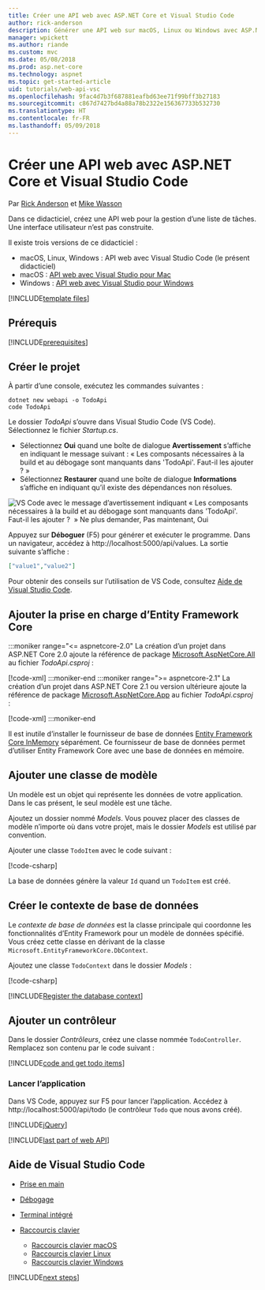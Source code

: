 ```yaml
---
title: Créer une API web avec ASP.NET Core et Visual Studio Code
author: rick-anderson
description: Générer une API web sur macOS, Linux ou Windows avec ASP.NET Core MVC et Visual Studio Code
manager: wpickett
ms.author: riande
ms.custom: mvc
ms.date: 05/08/2018
ms.prod: asp.net-core
ms.technology: aspnet
ms.topic: get-started-article
uid: tutorials/web-api-vsc
ms.openlocfilehash: 9fac4d7b3f687881eafbd63ee71f99bff3b27183
ms.sourcegitcommit: c867d7427bd4a88a78b2322e156367733b532730
ms.translationtype: HT
ms.contentlocale: fr-FR
ms.lasthandoff: 05/09/2018
---
```

# <a name="create-a-web-api-with-aspnet-core-and-visual-studio-code"></a>Créer une API web avec ASP.NET Core et Visual Studio Code

Par [Rick Anderson](https://twitter.com/RickAndMSFT) et [Mike Wasson](https://github.com/mikewasson)

Dans ce didacticiel, créez une API web pour la gestion d’une liste de tâches. Une interface utilisateur n’est pas construite.

Il existe trois versions de ce didacticiel :

* macOS, Linux, Windows : API web avec Visual Studio Code (le présent didacticiel)
* macOS : [API web avec Visual Studio pour Mac](xref:tutorials/first-web-api-mac)
* Windows : [API web avec Visual Studio pour Windows](xref:tutorials/first-web-api)

<!-- WARNING: The code AND images in this doc are used by uid: tutorials/web-api-vsc, tutorials/first-web-api-mac and tutorials/first-web-api. If you change any code/images in this tutorial, update uid: tutorials/web-api-vsc -->

[!INCLUDE[template files](../includes/webApi/intro.md)]

## <a name="prerequisites"></a>Prérequis

[!INCLUDE[prerequisites](~/includes/net-core-prereqs-vscode.md)]

## <a name="create-the-project"></a>Créer le projet

À partir d’une console, exécutez les commandes suivantes :

```console
dotnet new webapi -o TodoApi
code TodoApi
```

Le dossier *TodoApi* s’ouvre dans Visual Studio Code (VS Code). Sélectionnez le fichier *Startup.cs*.

* Sélectionnez **Oui** quand une boîte de dialogue **Avertissement** s’affiche en indiquant le message suivant : « Les composants nécessaires à la build et au débogage sont manquants dans 'TodoApi'. Faut-il les ajouter ? »
* Sélectionnez **Restaurer** quand une boîte de dialogue **Informations** s’affiche en indiquant qu’il existe des dépendances non résolues.

<!-- uid: tutorials/first-mvc-app-xplat/start-mvc uses the pic below. If you change it, make sure it's consistent -->

![VS Code avec le message d’avertissement indiquant « Les composants nécessaires à la build et au débogage sont manquants dans 'TodoApi'. Faut-il les ajouter ?  » Ne plus demander, Pas maintenant, Oui](web-api-vsc/_static/vsc_restore.png)

Appuyez sur **Déboguer** (F5) pour générer et exécuter le programme. Dans un navigateur, accédez à http://localhost:5000/api/values. La sortie suivante s’affiche :

```json
["value1","value2"]
```

Pour obtenir des conseils sur l’utilisation de VS Code, consultez [Aide de Visual Studio Code](#visual-studio-code-help).

## <a name="add-support-for-entity-framework-core"></a>Ajouter la prise en charge d’Entity Framework Core

:::moniker range="<= aspnetcore-2.0"
La création d’un projet dans ASP.NET Core 2.0 ajoute la référence de package [Microsoft.AspNetCore.All](https://www.nuget.org/packages/Microsoft.AspNetCore.All) au fichier *TodoApi.csproj* :

[!code-xml[](first-web-api/samples/2.0/TodoApi/TodoApi.csproj?name=snippet_Metapackage&highlight=2)]
:::moniker-end
:::moniker range=">= aspnetcore-2.1"
La création d’un projet dans ASP.NET Core 2.1 ou version ultérieure ajoute la référence de package [Microsoft.AspNetCore.App](https://www.nuget.org/packages/Microsoft.AspNetCore.App) au fichier *TodoApi.csproj* :

[!code-xml[](first-web-api/samples/2.1/TodoApi/TodoApi.csproj?name=snippet_Metapackage&highlight=2)]
:::moniker-end

Il est inutile d’installer le fournisseur de base de données [Entity Framework Core InMemory](/ef/core/providers/in-memory/) séparément. Ce fournisseur de base de données permet d’utiliser Entity Framework Core avec une base de données en mémoire.

## <a name="add-a-model-class"></a>Ajouter une classe de modèle

Un modèle est un objet qui représente les données de votre application. Dans le cas présent, le seul modèle est une tâche.

Ajoutez un dossier nommé *Models*. Vous pouvez placer des classes de modèle n’importe où dans votre projet, mais le dossier *Models* est utilisé par convention.

Ajouter une classe `TodoItem` avec le code suivant :

[!code-csharp[](first-web-api/samples/2.0/TodoApi/Models/TodoItem.cs)]

La base de données génère la valeur `Id` quand un `TodoItem` est créé.

## <a name="create-the-database-context"></a>Créer le contexte de base de données

Le *contexte de base de données* est la classe principale qui coordonne les fonctionnalités d’Entity Framework pour un modèle de données spécifié. Vous créez cette classe en dérivant de la classe `Microsoft.EntityFrameworkCore.DbContext`.

Ajoutez une classe `TodoContext` dans le dossier *Models* :

[!code-csharp[](first-web-api/samples/2.0/TodoApi/Models/TodoContext.cs)]

[!INCLUDE[Register the database context](../includes/webApi/register_dbContext.md)]

## <a name="add-a-controller"></a>Ajouter un contrôleur

Dans le dossier *Contrôleurs*, créez une classe nommée `TodoController`. Remplacez son contenu par le code suivant :

[!INCLUDE[code and get todo items](../includes/webApi/getTodoItems.md)]

### <a name="launch-the-app"></a>Lancer l’application

Dans VS Code, appuyez sur F5 pour lancer l’application. Accédez à http://localhost:5000/api/todo (le contrôleur `Todo` que nous avons créé).

[!INCLUDE[jQuery](../includes/webApi/add-jquery.md)]

[!INCLUDE[last part of web API](../includes/webApi/end.md)]

## <a name="visual-studio-code-help"></a>Aide de Visual Studio Code

* [Prise en main](https://code.visualstudio.com/docs)
* [Débogage](https://code.visualstudio.com/docs/editor/debugging)
* [Terminal intégré](https://code.visualstudio.com/docs/editor/integrated-terminal)
* [Raccourcis clavier](https://code.visualstudio.com/docs/getstarted/keybindings#_keyboard-shortcuts-reference)

  * [Raccourcis clavier macOS](https://code.visualstudio.com/shortcuts/keyboard-shortcuts-macos.pdf)
  * [Raccourcis clavier Linux](https://code.visualstudio.com/shortcuts/keyboard-shortcuts-linux.pdf)
  * [Raccourcis clavier Windows](https://code.visualstudio.com/shortcuts/keyboard-shortcuts-windows.pdf)

[!INCLUDE[next steps](../includes/webApi/next.md)]
